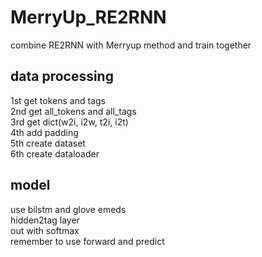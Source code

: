 # MerryUp_RE2RNN
combine RE2RNN with Merryup method and train together
## data processing
  1st get tokens and tags  
  2nd get all_tokens and all_tags  
  3rd get dict(w2i, i2w, t2i, i2t)  
  4th add padding  
  5th create dataset  
  6th create dataloader  
## model
use bilstm and glove emeds  
hidden2tag layer  
out with softmax  
remember to use forward and predict
